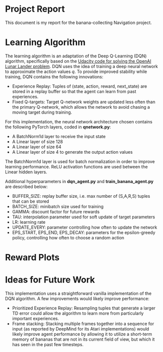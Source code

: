 # Project Report
This document is my report for the banana-collecting Navigation project.

# Learning Algorithm
The learning algorithm is an adaptation of the Deep Q-Learning (DQN) algorithm, specifically based on the [Udacity code for solving the OpenAI Lunar Lander problem](https://github.com/udacity/deep-reinforcement-learning/tree/master/dqn/solution).  DQN uses the idea of training a deep neural network to approximate the action values _q_.  To provide improved stability while training, DQN contains the following innovations:
* Experience Replay: Tuples of (state, action, reward, next_state) are stored in a replay buffer so that the agent can learn from past experiences.
* Fixed Q-targets: Target Q-network weights are updated less often than the primary Q-network, which allows the network to avoid chasing a moving target during training.

For this implementation, the neural network architecture chosen contains the following PyTorch layers, coded in **qnetwork.py**:
* A BatchNorm1d layer to receive the input state
* A Linear layer of size 128
* A Linear layer of size 64
* A Linear layer of size 4 to generate the output action values

The BatchNorm1d layer is used for batch normalization in order to improve learning performance.  ReLU activation functions are used between the Linear hidden layers.  

Additional hyperparameters in **dqn_agent.py** and **train_banana_agent.py** are described below:
* BUFFER_SIZE: replay buffer size, i.e. max number of (S,A,R,S) tuples that can be stored
* BATCH_SIZE: minibatch size used for training
* GAMMA: discount factor for future rewards
* TAU: interpolation parameter used for soft update of target parameters
* LR: learning rate
* UPDATE_EVERY: parameter controlling how often to update the network
* EPS_START, EPS_END, EPS_DECAY: parameters for the epsilon-greedy policy, controlling how often to choose a random action

# Reward Plots

# Ideas for Future Work
This implementation uses a straightforward vanilla implementation of the DQN algorithm.  A few improvements would likely improve performance:
* Prioritized Experience Replay: Resampling tuples that generate a larger TD error could allow the algorithm to learn more from particularly important experiences.
* Frame stacking: Stacking multiple frames together into a sequence for input (as reported by DeepMind for its Atari implementations) would likely improve agent performance by allowing it to utilize a short-term memory of bananas that are not in its current field of view, but which it has seen in the past few timesteps.
